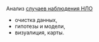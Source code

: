 Анализ [случаев наблюдения НЛО](https://www.kaggle.com/datasets/NUFORC/ufo-sightings)

- очистка данных, 
- гипотезы и модели, 
- визуалиция, карты.
